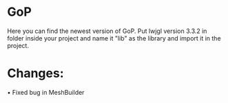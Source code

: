 # GoP
Here you can find the newest version of GoP. Put lwjgl version 3.3.2 in folder inside your project and name it "lib" as the library and import it in the project.

# Changes:
• Fixed bug in MeshBuilder<br />
